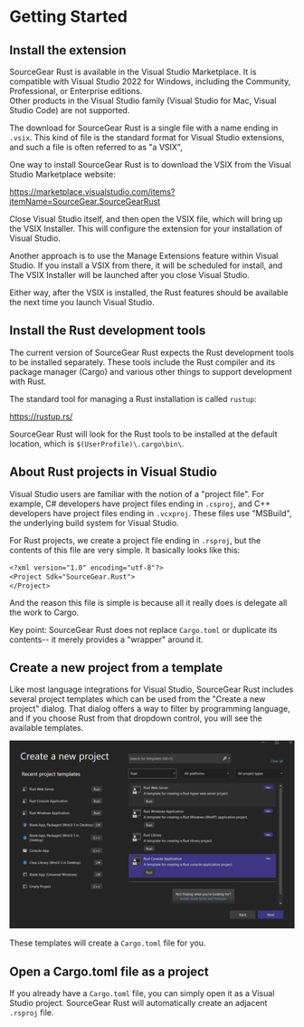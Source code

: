 # Getting Started

## Install the extension

SourceGear Rust is available in the Visual Studio
Marketplace.  It is compatible with Visual Studio 2022
for Windows, including the Community, Professional, or Enterprise editions.  
Other products in the Visual Studio family
(Visual Studio for Mac, Visual Studio Code) are not supported.

The download for SourceGear Rust is a single file with
a name ending in `.vsix`.  This kind of file is the standard format for 
Visual Studio extensions, and such a file is often referred to as "a VSIX", 

One way to install SourceGear Rust is to download the VSIX
from the Visual Studio Marketplace website:

https://marketplace.visualstudio.com/items?itemName=SourceGear.SourceGearRust

Close Visual Studio itself, and then open the VSIX file, which will bring up 
the VSIX Installer.  This will configure the extension for your installation
of Visual Studio.

Another approach is to use the Manage Extensions feature
within Visual Studio.  If you install a VSIX from there, it will be
scheduled for install, and The VSIX Installer will be launched after
you close Visual Studio.

Either way, after the VSIX is installed, the Rust features should
be available the next time you launch Visual Studio.

## Install the Rust development tools

The current version of SourceGear Rust expects
the Rust development tools to be installed separately.
These tools include the Rust compiler and its package
manager (Cargo) and various other things to support 
development with Rust.

The standard tool for managing a Rust installation
is called `rustup`:

https://rustup.rs/

SourceGear Rust will look for the Rust tools to be installed
at the default location, which is `$(UserProfile)\.cargo\bin\`.

## About Rust projects in Visual Studio

Visual Studio users are familiar with the notion of a "project file".
For example, C# developers have project files ending in `.csproj`,
and C++ developers have project files ending in `.vcxproj`.
These files use "MSBuild", the underlying build system for
Visual Studio.

For Rust projects, we create a project file ending in `.rsproj`,
but the contents of this file are very simple.  It basically
looks like this:

```
<?xml version="1.0" encoding="utf-8"?>
<Project Sdk="SourceGear.Rust">
</Project>
```

And the reason this file is simple is because all it really 
does is delegate all the work to Cargo.

Key point:  SourceGear Rust does not replace `Cargo.toml` or duplicate
its contents-- it merely provides a "wrapper" around it.

## Create a new project from a template

Like most language integrations for Visual Studio, SourceGear Rust includes 
several project templates which can be used from the "Create a new project"
dialog.  That dialog offers a way to filter by programming language,
and if you choose Rust from that dropdown control, you will see the
available templates.

![screenshot](sgrust_new_project.png)

These templates will create a `Cargo.toml` file for you.

## Open a Cargo.toml file as a project

If you already have a `Cargo.toml` file,
you can simply open it as a Visual Studio project.
SourceGear Rust will automatically create an adjacent `.rsproj` file.

